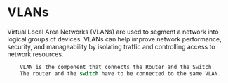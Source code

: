 # VLANs 

Virtual Local Area Networks (VLANs) are used to segment a network into logical groups of devices. VLANs can help improve network performance, security, and manageability by isolating traffic and controlling access to network resources.

```js
    VLAN is the component that connects the Router and the Switch. 
    The router and the switch have to be connected to the same VLAN.
```